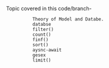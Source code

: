  Topic covered in this code/branch-
             
              Theory of Model and Databe. 
              databse
              filter()
              count()
              finf()
              sort()
              aysnc-await
              gesex
              limit()
              
              
